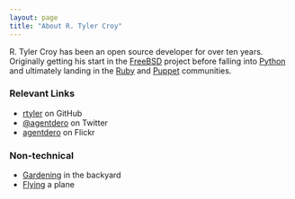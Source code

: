 ```yaml
---
layout: page
title: "About R. Tyler Croy"
---
```


R\. Tyler Croy has been an open source developer for over ten years. Originally
getting his start in the [FreeBSD](http://freebsd.org) project before falling
into [Python](http://python.org) and ultimately landing in the
[Ruby](https://www.ruby-lang.org/en/) and [Puppet](http://puppetlabs.com) communities.



### Relevant Links

 * [rtyler](https://github.com/rtyler/) on GitHub
 * [@agentdero](https://twitter.com/agentdero) on Twitter
 * [agentdero](https://secure.flickr.com/photos/agentdero) on Flickr

### Non-technical

 * [Gardening](https://secure.flickr.com/photos/agentdero/sets/72157644378992989/)
   in the backyard
 * [Flying](/tag/flying.html) a plane
